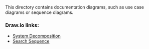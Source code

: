 This directory contains documentation diagrams, such as use case diagrams or sequence diagrams.

### Draw.io links:
 * [System Decomposition](https://drive.google.com/file/d/11vQ4knZt9buvCVu7qgjJFCyidsv_DCj6/view?usp=sharing)
 * [Search Sequence](https://drive.google.com/file/d/1Ke1P4wQ2KVSUFAXYrN-pb5Ll-7p2qbwB/view?usp=sharing)
